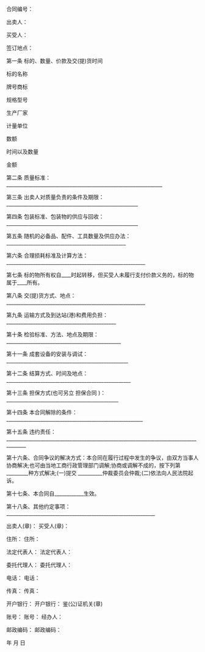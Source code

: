
 


合同编号：


出卖人：


买受人：


签订地点：


第一条 标的、数量、价款及交(提)货时间


标的名称


牌号商标


规格型号


生产厂家


计量单位


数额


时间以及数量


金额


第二条 质量标准：________________________________________________________________


第三条 出卖人对质量负责的条件及期限：______________________________________________________


第四条 包装标准、包装物的供应与回收：______________________________________________________


第五条 随机的必备品、配件、工具数量及供应办法：_________________________________________________


第六条 合理损耗标准及计算方法：_________________________________________________________


第七条 标的物所有权自____时起转移，但买受人未履行支付价款义务的，标的物属于____所有。


第八条 交(提)货方式、地点：_________________________________________________________


第九条 运输方式及到达站(港)和费用负担：_____________________________________________


第十条 检验标准、方法、地点及期限：_______________________________________________


第十一条 成套设备的安装与调试：__________________________________________________


第十二条 结算方式、时间及地点：___________________________________________________


第十三条 担保方式(也可另立
担保合同
)：______________________________________________


第十四条 本合同解除的条件：________________________________________________________


第十五条 违约责任：______________________________________________________________________________________


第十六条、合同争议的解决方式：本合同在履行过程中发生的争议，由双方当事人协商解决;也可由当地工商行政管理部门调解;协商或调解不成的，按下列第_________种方式解决;(一)提交 __________仲裁委员会仲裁;(二)依法向人民法院起诉。


第十七条、本合同自____________生效。


第十八条、其他约定事项：_____________________________________________________________


出卖人(章)： 买受人(章)：


住所： 住所：


法定代表人： 法定代表人：


委托代理人： 委托代理人：


电话： 电话：


传真： 传真：


开户银行： 开户银行： 鉴(公)证机关(章)


账号： 账号： 经办人：


邮政编码： 邮政编码：


年 月 日
 


 

 
 
 
 
 
  


  
 

  


  


  
 
 
 
 

